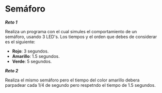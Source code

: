 # Semáforo

***Reto 1*** 

Realiza un programa con el cual simules el comportamiento de un semáforo, usando 3 LED's.
Los tiempos y el orden que debes de considerar es el siguiente:

- **Rojo**: 3 segundos.
- **Amarillo**: 1.5 segundos.
- **Verde**: 5 segundos.

***Reto 2***

Realiza el mismo semáforo pero el tiempo del color amarillo debera parpadear cada 1/4 de segundo pero respetndo el tiempo de 1.5 segundos.